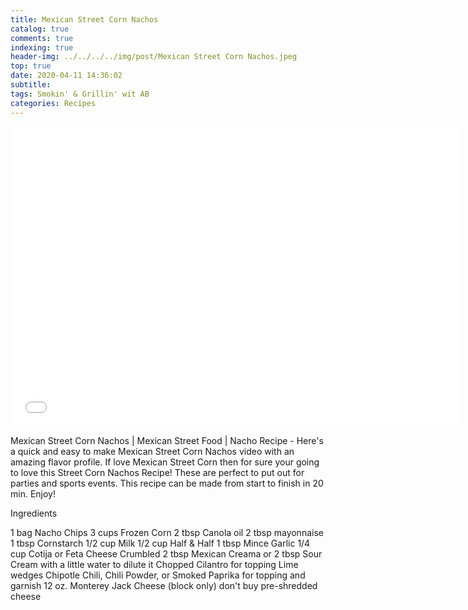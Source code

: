 ```yaml
---
title: Mexican Street Corn Nachos
catalog: true
comments: true
indexing: true
header-img: ../../../../img/post/Mexican Street Corn Nachos.jpeg
top: true
date: 2020-04-11 14:36:02
subtitle:
tags: Smokin' & Grillin' wit AB
categories: Recipes
---
```

<iframe frameborder="0" width="720" height="480"
src="//www.dailymotion.com/embed/video/x7t8yau?autoplay=1&mute=1"
allowfullscreen allow="autoplay"></iframe>

Mexican Street Corn Nachos | Mexican Street Food | Nacho Recipe - Here's a quick and easy to make Mexican Street Corn Nachos video with an amazing flavor profile. If love Mexican Street Corn then for sure your going to love this Street Corn Nachos Recipe! These are perfect to put out for parties and sports events. This recipe can be made from start to finish in 20 min. Enjoy!

Ingredients

1 bag Nacho Chips
3 cups Frozen Corn
2 tbsp Canola oil
2 tbsp mayonnaise
1 tbsp Cornstarch
1/2 cup Milk
1/2 cup Half & Half
1 tbsp Mince Garlic
1/4 cup Cotija or Feta Cheese Crumbled
2 tbsp Mexican Creama or 2 tbsp Sour Cream with a little water to dilute it
Chopped Cilantro for topping 
Lime wedges
Chipotle Chili, Chili Powder, or Smoked Paprika for topping and garnish
12 oz. Monterey Jack Cheese (block only) don't buy pre-shredded cheese
